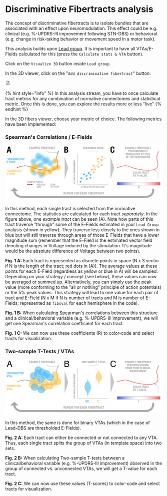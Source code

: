 # Discriminative Fibertracts analysis

The concept of discriminative fibertracts is to isolate bundles that are associated with an effect upon neuromodulation. This effect could be e.g. clinical \(e.g. %-UPDRS-III improvement following STN-DBS\) or behavioral \(e.g. change in risk-taking behavior or movement speed in a motor task\).

This analysis builds upon [Lead group](). It is important to have all VTAs/E-Fields calculated for this \(press the `Calculate stats & VTA` button\).

Click on the `Visualize 3D` button inside `Lead group`.

In the 3D viewer, click on the "`Add discriminative fibertract`" button: 

![Click on this button to open up the Discriminative Fibertracts explorer](../../../.gitbook/assets/image%20%283%29.png)

{% hint style="info" %}
In this analysis stream, you have to once calculate tract metrics for any combination of normative connectomes and statistical metric. Once this is done, you can explore the results more or less "live"
{% endhint %}

In the 3D fibers viewer, choose your metric of choice. The following metrics have been implemented:

### Spearman's Correlations / E-Fields

![Fig. 1: Spearman&apos;s Correlations / E-Fields method](../../../.gitbook/assets/image%20%281%29.png)

In this method, each single tract is selected from the normative connectome. The statistics are calculated for each tract _separately_. In the figure above, one _example tract_ can be seen \(A\). Note how parts of this tract traverse "through" some of the E-Fields estimated in your `Lead Group` analysis \(shown in yellow\). They traverse less closely to the ones shown in blue but will still traverse through areas of those E-Fields that have a lower magnitude sum \(remember that the E-Field is the estimated vector field denoting changes in Voltage induced by the stimulation. It's magnitude would be the absolute difference of Voltage between two points\).

**Fig. 1 A:** Each tract is represented as discrete points in space \(N x 3 vector if N is the length of the tract; red dots in \(A\)\). The average values at these points for each E-Field \(regardless as yellow or blue in A\) will be sampled. Depending on your strategy / concept \(see below\), these values can now be averaged or summed up. Alternatively, you can simply use the peak value \(more conforming to the "all or nothing" principle of action potentials\) or the 5% peak values. This strategy will lead to one value for each pair of tract and E-Field \(N x M if N is number of tracts and M is number of E-Fields; represented as `fibsval` for each hemisphere in the code\).

**Fig. 1 B:** When calculating Spearman's correlations between this structure and a clinical/behavioral variable \(e.g. %-UPDRS-III improvement\), we will get one Spearman's correlation coefficient for each tract.

**Fig. 1 C:** We can now use these coefficients \(R\) to color-code and select tracts for visualization.

### Two-sample T-Tests / VTAs

![Fig. 2: T-Test / VTA method](../../../.gitbook/assets/image%20%282%29.png)

In this method, the same is done for binary VTAs \(which in the case of Lead-DBS are thresholded E-Fields\).

**Fig. 2 A:** Each tract can either be connected or not connected to any VTA. Thus, each single tract splits the group of VTAs \(in template space\) into two sets.

**Fig. 2 B:** When calculating Two-sample T-tests between a clinical/behavioral variable \(e.g. %-UPDRS-III improvement\) observed in the group of connected vs. unconnected VTAs, we will get a T-value for each tract.

**Fig. 2 C:** We can now use these values \(T-scores\) to color-code and select tracts for visualization.

